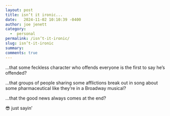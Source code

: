 ```yaml
---
layout: post
title: isn’t it ironic... 
date:   2024-11-02 10:10:39 -0400
author: joe jenett
category:
  -  personal
permalink: /isn’t-it-ironic/
slug: isn’t-it-ironic
summary: 
comments: true
---
```


...that some feckless character who offends everyone is the first to say he’s offended?

...that groups of people sharing some afflictions break out in song about some pharmaceutical like they’re in a Broadway musical?

...that the good news always comes at the end?

😎 just sayin’

<a href="https://brid.gy/publish/mastodon"></a>
